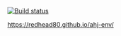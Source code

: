 [![Build status](https://ci.appveyor.com/api/projects/status/npjihpkr8diiww9n/branch/main?svg=true)](https://ci.appveyor.com/project/Redhead80/ahj-env/branch/main)


https://redhead80.github.io/ahj-env/